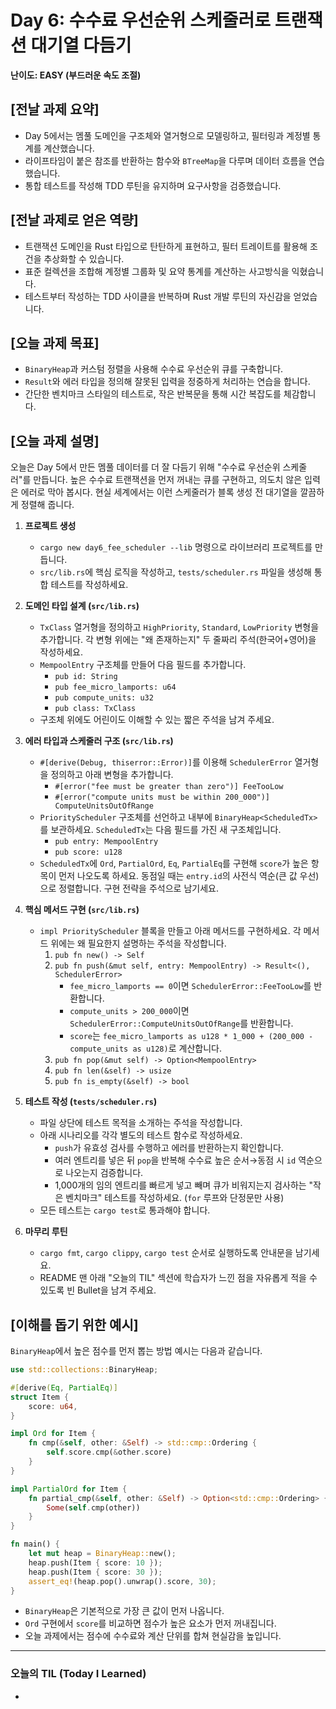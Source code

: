 # Day 6: 수수료 우선순위 스케줄러로 트랜잭션 대기열 다듬기

**난이도: EASY (부드러운 속도 조절)**

## [전날 과제 요약]
- Day 5에서는 멤풀 도메인을 구조체와 열거형으로 모델링하고, 필터링과 계정별 통계를 계산했습니다.
- 라이프타임이 붙은 참조를 반환하는 함수와 `BTreeMap`을 다루며 데이터 흐름을 연습했습니다.
- 통합 테스트를 작성해 TDD 루틴을 유지하며 요구사항을 검증했습니다.

## [전날 과제로 얻은 역량]
- 트랜잭션 도메인을 Rust 타입으로 탄탄하게 표현하고, 필터 트레이트를 활용해 조건을 추상화할 수 있습니다.
- 표준 컬렉션을 조합해 계정별 그룹화 및 요약 통계를 계산하는 사고방식을 익혔습니다.
- 테스트부터 작성하는 TDD 사이클을 반복하며 Rust 개발 루틴의 자신감을 얻었습니다.

## [오늘 과제 목표]
- `BinaryHeap`과 커스텀 정렬을 사용해 수수료 우선순위 큐를 구축합니다.
- `Result`와 에러 타입을 정의해 잘못된 입력을 정중하게 처리하는 연습을 합니다.
- 간단한 벤치마크 스타일의 테스트로, 작은 반복문을 통해 시간 복잡도를 체감합니다.

## [오늘 과제 설명]
오늘은 Day 5에서 만든 멤풀 데이터를 더 잘 다듬기 위해 "수수료 우선순위 스케줄러"를 만듭니다. 높은 수수료 트랜잭션을 먼저 꺼내는 큐를 구현하고, 의도치 않은 입력은 에러로 막아 봅시다. 현실 세계에서는 이런 스케줄러가 블록 생성 전 대기열을 깔끔하게 정렬해 줍니다.

1. **프로젝트 생성**
   - `cargo new day6_fee_scheduler --lib` 명령으로 라이브러리 프로젝트를 만듭니다.
   - `src/lib.rs`에 핵심 로직을 작성하고, `tests/scheduler.rs` 파일을 생성해 통합 테스트를 작성하세요.

2. **도메인 타입 설계 (`src/lib.rs`)**
   - `TxClass` 열거형을 정의하고 `HighPriority`, `Standard`, `LowPriority` 변형을 추가합니다. 각 변형 위에는 "왜 존재하는지" 두 줄짜리 주석(한국어+영어)을 작성하세요.
   - `MempoolEntry` 구조체를 만들어 다음 필드를 추가합니다.
     - `pub id: String`
     - `pub fee_micro_lamports: u64`
     - `pub compute_units: u32`
     - `pub class: TxClass`
   - 구조체 위에도 어린이도 이해할 수 있는 짧은 주석을 남겨 주세요.

3. **에러 타입과 스케줄러 구조 (`src/lib.rs`)**
   - `#[derive(Debug, thiserror::Error)]`를 이용해 `SchedulerError` 열거형을 정의하고 아래 변형을 추가합니다.
     - `#[error("fee must be greater than zero")] FeeTooLow`
     - `#[error("compute units must be within 200_000")] ComputeUnitsOutOfRange`
   - `PriorityScheduler` 구조체를 선언하고 내부에 `BinaryHeap<ScheduledTx>`를 보관하세요. `ScheduledTx`는 다음 필드를 가진 새 구조체입니다.
     - `pub entry: MempoolEntry`
     - `pub score: u128`
   - `ScheduledTx`에 `Ord`, `PartialOrd`, `Eq`, `PartialEq`를 구현해 `score`가 높은 항목이 먼저 나오도록 하세요. 동점일 때는 `entry.id`의 사전식 역순(큰 값 우선)으로 정렬합니다. 구현 전략을 주석으로 남기세요.

4. **핵심 메서드 구현 (`src/lib.rs`)**
   - `impl PriorityScheduler` 블록을 만들고 아래 메서드를 구현하세요. 각 메서드 위에는 왜 필요한지 설명하는 주석을 작성합니다.
     1. `pub fn new() -> Self`
     2. `pub fn push(&mut self, entry: MempoolEntry) -> Result<(), SchedulerError>`
        - `fee_micro_lamports == 0`이면 `SchedulerError::FeeTooLow`를 반환합니다.
        - `compute_units > 200_000`이면 `SchedulerError::ComputeUnitsOutOfRange`를 반환합니다.
        - `score`는 `fee_micro_lamports as u128 * 1_000 + (200_000 - compute_units as u128)`로 계산합니다.
     3. `pub fn pop(&mut self) -> Option<MempoolEntry>`
     4. `pub fn len(&self) -> usize`
     5. `pub fn is_empty(&self) -> bool`

5. **테스트 작성 (`tests/scheduler.rs`)**
   - 파일 상단에 테스트 목적을 소개하는 주석을 작성합니다.
   - 아래 시나리오를 각각 별도의 테스트 함수로 작성하세요.
     - `push`가 유효성 검사를 수행하고 에러를 반환하는지 확인합니다.
     - 여러 엔트리를 넣은 뒤 `pop`을 반복해 수수료 높은 순서→동점 시 `id` 역순으로 나오는지 검증합니다.
     - 1,000개의 임의 엔트리를 빠르게 넣고 빼며 큐가 비워지는지 검사하는 "작은 벤치마크" 테스트를 작성하세요. (`for` 루프와 단정문만 사용)
   - 모든 테스트는 `cargo test`로 통과해야 합니다.

6. **마무리 루틴**
   - `cargo fmt`, `cargo clippy`, `cargo test` 순서로 실행하도록 안내문을 남기세요.
   - README 맨 아래 "오늘의 TIL" 섹션에 학습자가 느낀 점을 자유롭게 적을 수 있도록 빈 Bullet을 남겨 주세요.

## [이해를 돕기 위한 예시]
`BinaryHeap`에서 높은 점수를 먼저 뽑는 방법 예시는 다음과 같습니다.

```rust
use std::collections::BinaryHeap;

#[derive(Eq, PartialEq)]
struct Item {
    score: u64,
}

impl Ord for Item {
    fn cmp(&self, other: &Self) -> std::cmp::Ordering {
        self.score.cmp(&other.score)
    }
}

impl PartialOrd for Item {
    fn partial_cmp(&self, other: &Self) -> Option<std::cmp::Ordering> {
        Some(self.cmp(other))
    }
}

fn main() {
    let mut heap = BinaryHeap::new();
    heap.push(Item { score: 10 });
    heap.push(Item { score: 30 });
    assert_eq!(heap.pop().unwrap().score, 30);
}
```

- `BinaryHeap`은 기본적으로 가장 큰 값이 먼저 나옵니다.
- `Ord` 구현에서 `score`를 비교하면 점수가 높은 요소가 먼저 꺼내집니다.
- 오늘 과제에서는 점수에 수수료와 계산 단위를 합쳐 현실감을 높입니다.

---

### 오늘의 TIL (Today I Learned)
-

